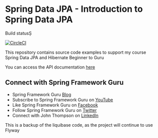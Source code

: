 # Spring Data JPA - Introduction to Spring Data JPA
Build statusȘ

[![CircleCI](https://circleci.com/gh/nictbn/sdjpa-intro/tree/master.svg?style=svg)](https://circleci.com/gh/nictbn/sdjpa-intro/tree/master)

This repository contains source code examples to support my course Spring Data JPA and Hibernate Beginner to Guru

You can access the API documentation [here](https://sfg-beer-works.github.io/brewery-api/#tag/Beer-Service)

## Connect with Spring Framework Guru
* Spring Framework Guru [Blog](https://springframework.guru/)
* Subscribe to Spring Framework Guru on [YouTube](https://www.youtube.com/channel/UCrXb8NaMPQCQkT8yMP_hSkw)
* Like Spring Framework Guru on [Facebook](https://www.facebook.com/springframeworkguru/)
* Follow Spring Framework Guru on [Twitter](https://twitter.com/spring_guru)
* Connect with John Thompson on [LinkedIn](http://www.linkedin.com/in/springguru)

This is a backup of the liquibase code, as the project will continue to use Flyway
